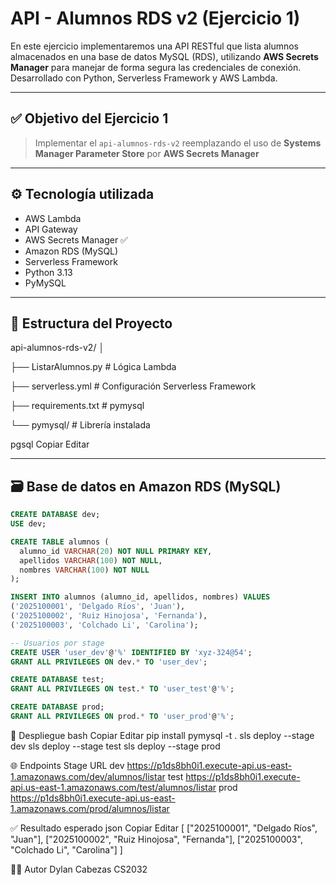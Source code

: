 # API - Alumnos RDS v2 (Ejercicio 1)

En este ejercicio implementaremos una API RESTful que lista alumnos almacenados en una base de datos MySQL (RDS), utilizando **AWS Secrets Manager** para manejar de forma segura las credenciales de conexión. Desarrollado con Python, Serverless Framework y AWS Lambda.

---

## ✅ Objetivo del Ejercicio 1

> Implementar el `api-alumnos-rds-v2` reemplazando el uso de **Systems Manager Parameter Store** por **AWS Secrets Manager**

---

## ⚙️ Tecnología utilizada

- AWS Lambda  
- API Gateway  
- AWS Secrets Manager ✅  
- Amazon RDS (MySQL)  
- Serverless Framework  
- Python 3.13  
- PyMySQL  

---

## 📁 Estructura del Proyecto

api-alumnos-rds-v2/
│

├── ListarAlumnos.py # Lógica Lambda

├── serverless.yml # Configuración Serverless Framework

├── requirements.txt # pymysql

└── pymysql/ # Librería instalada

pgsql
Copiar
Editar

---

## 🗃️ Base de datos en Amazon RDS (MySQL)

```sql
CREATE DATABASE dev;
USE dev;

CREATE TABLE alumnos (
  alumno_id VARCHAR(20) NOT NULL PRIMARY KEY,
  apellidos VARCHAR(100) NOT NULL,
  nombres VARCHAR(100) NOT NULL
);

INSERT INTO alumnos (alumno_id, apellidos, nombres) VALUES
('2025100001', 'Delgado Ríos', 'Juan'),
('2025100002', 'Ruiz Hinojosa', 'Fernanda'),
('2025100003', 'Colchado Li', 'Carolina');

-- Usuarios por stage
CREATE USER 'user_dev'@'%' IDENTIFIED BY 'xyz-324@54';
GRANT ALL PRIVILEGES ON dev.* TO 'user_dev';

CREATE DATABASE test;
GRANT ALL PRIVILEGES ON test.* TO 'user_test'@'%';

CREATE DATABASE prod;
GRANT ALL PRIVILEGES ON prod.* TO 'user_prod'@'%';
```

🚀 Despliegue
bash
Copiar
Editar
pip install pymysql -t .
sls deploy --stage dev
sls deploy --stage test
sls deploy --stage prod

🌐 Endpoints
Stage	URL
dev	https://p1ds8bh0i1.execute-api.us-east-1.amazonaws.com/dev/alumnos/listar
test	https://p1ds8bh0i1.execute-api.us-east-1.amazonaws.com/test/alumnos/listar
prod	https://p1ds8bh0i1.execute-api.us-east-1.amazonaws.com/prod/alumnos/listar

✅ Resultado esperado
json
Copiar
Editar
[
  ["2025100001", "Delgado Ríos", "Juan"],
  ["2025100002", "Ruiz Hinojosa", "Fernanda"],
  ["2025100003", "Colchado Li", "Carolina"]
]


🧑‍💻 Autor
Dylan Cabezas
CS2032
